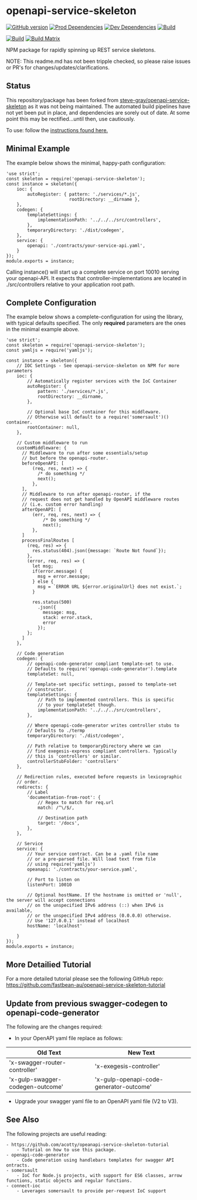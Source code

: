 # openapi-service-skeleton

[![GitHub version](https://badge.fury.io/gh/acotty%2Fopenapi-service-skeleton.svg)](https://badge.fury.io/gh/acotty%2Fopenapi-service-skeleton)
[![Prod Dependencies](https://david-dm.org/acotty/openapi-service-skeleton/status.svg)](https://david-dm.org/acotty/openapi-service-skeleton)
[![Dev Dependencies](https://david-dm.org/acotty/openapi-service-skeleton/dev-status.svg)](https://david-dm.org/acotty/openapi-service-skeleton#info=devDependencies)
[![Build](https://github.com/acotty/openapi-service-skeleton/actions/workflows/node.js.yml/badge.svg)](https://github.com/acotty/openapi-service-skeleton/actions/workflows/node.js.yml)

[![Build](https://github.com/acotty/openapi-service-skeleton/actions/workflows/node.js.yml/badge.svg)](https://github.com/acotty/openapi-service-skeleton/actions/workflows/node.js.yml)
[![Build Matrix](http://github-actions.40ants.com/acotty/openapi-service-skeleton/matrix.svg)](https://github.com/acotty/openapi-service-skeleton)

NPM package for rapidly spinning up REST service skeletons.

NOTE: This readme.md has not been tripple checked, so please raise issues or PR's for changes/updates/clarifications.

## Status

This repository/package has been forked from [steve-gray/openapi-service-skeleton](https://github.com/steve-gray/openapi-service-skeleton)
as it was not being maintained. The automated build pipelines have not yet been put in place, and dependencies are sorely out of date. At some point this may be rectified...until then, use cautiously.

To use: follow the [instructions found here.](https://coderwall.com/p/q_gh-w/fork-and-patch-npm-moduels-hosted-on-github)

## Minimal Example

The example below shows the minimal, happy-path configuration:

    'use strict';
    const skeleton = require('openapi-service-skeleton');
    const instance = skeleton({
        ioc: {
            autoRegister: { pattern: './services/*.js', 
                            rootDirectory: __dirname },
        },
        codegen: {
            templateSettings: {
                implementationPath: '../../../src/controllers',
            },
            temporaryDirectory: './dist/codegen',
        },
        service: {
            openapi: './contracts/your-service-api.yaml',
        }
    });
    module.exports = instance;

Calling instance() will start up a complete service on port 10010 serving your openapi-API. It expects that  controller-implementations are located in ./src/controllers relative to your application root path.

## Complete Configuration

The example below shows a complete-configuration for using the library, with typical defaults specified. The only __required__ parameters are the ones in the minimal example above.

    'use strict';
    const skeleton = require('openapi-service-skeleton');
    const yamljs = require('yamljs');

    const instance = skeleton({
        // IOC Settings - See openapi-service-skeleton on NPM for more parameters
        ioc: {
            // Automatically register services with the IoC Container
            autoRegister: {
                pattern: './services/*.js',
                rootDirectory: __dirname,
            },

            // Optional base IoC container for this middleware.
            // Otherwise will default to a require('somersault')() container.
            rootContainer: null,
        },

        // Custom middleware to run
        customMiddleware: {
          // Middleware to run after some essentials/setup
          // but before the openapi-router.
          beforeOpenAPI: [
              (req, res, next) => {
                /* do something */
                next();  
              },
          ],
          // Middleware to run after openapi-router, if the
          // request does not get handled by OpenAPI middleware routes 
          // (i.e. custom error handling)
          afterOpenAPI: [
              (err, req, res, next) => {
                  /* Do something */
                  next();
              },
          ]
          processFinalRoutes [
            (req, res) => {
              res.status(404).json({message: `Route Not found`});
            },
            (error, req, res) => {
              let msg;
              if(error.message) {
                msg = error.message;
              } else {
                msg = `ERROR URL ${error.originalUrl} does not exist.`;
              }

              res.status(500)
                .json({
                  message: msg,
                  stack: error.stack,
                  error
                });
            };
          ]
        },

        // Code generation 
        codegen: {
            // openapi-code-generator compliant template-set to use.
            // Defaults to require('openapi-code-generator').template
            templateSet: null,

            // Template-set specific settings, passed to template-set
            // constructor.
            templateSettings: {
                // Path to implemented controllers. This is specific
                // to your templateSet though.
                implementationPath: '../../../src/controllers',
            },

            // Where openapi-code-generator writes controller stubs to
            // Defaults to ./termp
            temporaryDirectory: './dist/codegen',

            // Path relative to temporaryDirectory where we can
            // find exegesis-express compliant controllers. Typically
            // this is 'controllers' or similar.
            controllerStubFolder: 'controllers'
        },

        // Redirection rules, executed before requests in lexicographic
        // order.
        redirects: {
            // Label
            'documentation-from-root': {
                // Regex to match for req.url
                match: /^\/$/,
                
                // Destination path
                target: '/docs',
            },
        },

        // Service 
        service: {
            // Your service contract. Can be a .yaml file name
            // or a pre-parsed file. Will load text from file
            // using require('yamljs')
            opeanapi: './contracts/your-service.yaml',

            // Port to listen on
            listenPort: 10010

            // Optional hostName. If the hostname is omitted or 'null', the server will accept connections 
            // on the unspecified IPv6 address (::) when IPv6 is available, 
            // or the unspecified IPv4 address (0.0.0.0) otherwise.
            // Use '127.0.0.1' instead of localhost
            hostName: 'localhost'            
             
        }
    });
    module.exports = instance;

## More Detailied Tutorial

For a more detailed tutorial please see the following GitHub repo:
    <https://github.com/fastbean-au/openapi-service-skeleton-tutorial>

## Update from previous swagger-codegen to openapi-code-generator

The following are the changes required:

- In your OpenAPI yaml file replace as follows:

|          Old Text                |                 New Text                |
|----------------------------------|-----------------------------------------|
|  'x-swagger-router-controller'   |           'x-exegesis-controller'       |
| 'x-gulp-swagger-codegen-outcome' | 'x-gulp-openapi-code-generator-outcome' |

- Upgrade your swagger yaml file to an OpenAPI yaml file (V2 to V3).

## See Also

The following projects are useful reading:

    - https://github.com/acotty/opeanapi-service-skeleton-tutorial
        - Tutorial on how to use this package.
    - openapi-code-generator
        - Code generation using handlebars templates for swagger API ontracts.
    - somersault
        - IoC for Node.js projects, with support for ES6 classes, arrow functions, static objects and regular functions.
    - connect-ioc
        - Leverages somersault to provide per-request IoC support
